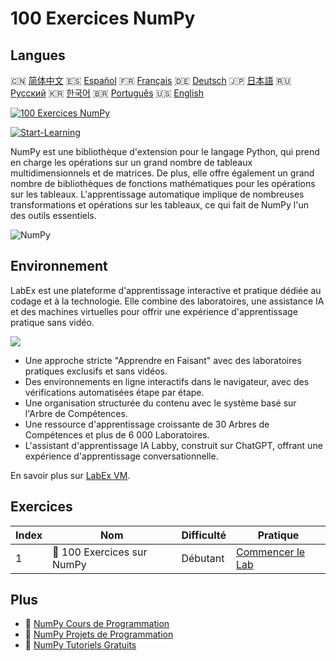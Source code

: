 # 100 Exercices NumPy

## Langues

🇨🇳 [简体中文](README_zh.md) 🇪🇸 [Español](README_es.md) 🇫🇷 [Français](README_fr.md) 🇩🇪 [Deutsch](README_de.md) 🇯🇵 [日本語](README_ja.md) 🇷🇺 [Русский](README_ru.md) 🇰🇷 [한국어](README_ko.md) 🇧🇷 [Português](README_pt.md) 🇺🇸 [English](README.md) 

[![100 Exercices NumPy](https://cover-creator.labex.io/100-numpy-exercises.png?lang=fr)](https://labex.io/fr/courses/100-numpy-exercises)

[![Start-Learning](https://img.shields.io/badge/Start-Learning-whitesmoke?style=for-the-badge)](https://labex.io/fr/courses/100-numpy-exercises)

NumPy est une bibliothèque d'extension pour le langage Python, qui prend en charge les opérations sur un grand nombre de tableaux multidimensionnels et de matrices. De plus, elle offre également un grand nombre de bibliothèques de fonctions mathématiques pour les opérations sur les tableaux. L'apprentissage automatique implique de nombreuses transformations et opérations sur les tableaux, ce qui fait de NumPy l'un des outils essentiels.

![NumPy](https://img.shields.io/badge/NumPy-whitesmoke?style=for-the-badge&logo=numpy)


## Environnement

LabEx est une plateforme d'apprentissage interactive et pratique dédiée au codage et à la technologie. Elle combine des laboratoires, une assistance IA et des machines virtuelles pour offrir une expérience d'apprentissage pratique sans vidéo.

![](https://tutorial-screenshot.getvm.io/images/vm-1725247253.png)

- Une approche stricte "Apprendre en Faisant" avec des laboratoires pratiques exclusifs et sans vidéos.
- Des environnements en ligne interactifs dans le navigateur, avec des vérifications automatisées étape par étape.
- Une organisation structurée du contenu avec le système basé sur l'Arbre de Compétences.
- Une ressource d'apprentissage croissante de 30 Arbres de Compétences et plus de 6 000 Laboratoires.
- L'assistant d'apprentissage IA Labby, construit sur ChatGPT, offrant une expérience d'apprentissage conversationnelle.

En savoir plus sur [LabEx VM](https://support.labex.io/using-labex/virtual-machine).

## Exercices

|   Index | Nom                        | Difficulté   | Pratique                                                                                          |
|---------|----------------------------|--------------|---------------------------------------------------------------------------------------------------|
|       1 | 📖 100 Exercices sur NumPy | Débutant     | <a target='_blank' href='https://labex.io/fr/labs/100-numpy-exercises-20746'>Commencer le Lab</a> |

## Plus

- 🔗 [NumPy Cours de Programmation](https://github.com/labex-labs/awesome-programming-courses)
- 🔗 [NumPy Projets de Programmation](https://github.com/labex-labs/awesome-programming-projects)
- 🔗 [NumPy Tutoriels Gratuits](https://github.com/labex-labs/numpy-free-tutorials)


